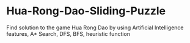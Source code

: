 # Hua-Rong-Dao-Sliding-Puzzle
Find solution to the game Hua Rong Dao by using Artificial Intelligence features, A* Search, DFS, BFS, heuristic function
